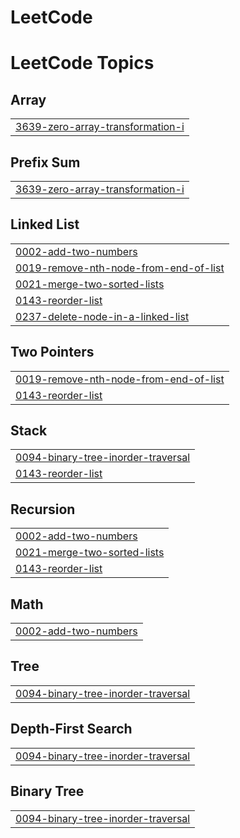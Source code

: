 # LeetCode
<!---LeetCode Topics Start-->
# LeetCode Topics
## Array
|  |
| ------- |
| [3639-zero-array-transformation-i](https://github.com/BharatSingh-Rathore/LeetCode/tree/master/3639-zero-array-transformation-i) |
## Prefix Sum
|  |
| ------- |
| [3639-zero-array-transformation-i](https://github.com/BharatSingh-Rathore/LeetCode/tree/master/3639-zero-array-transformation-i) |
## Linked List
|  |
| ------- |
| [0002-add-two-numbers](https://github.com/BharatSingh-Rathore/LeetCode/tree/master/0002-add-two-numbers) |
| [0019-remove-nth-node-from-end-of-list](https://github.com/BharatSingh-Rathore/LeetCode/tree/master/0019-remove-nth-node-from-end-of-list) |
| [0021-merge-two-sorted-lists](https://github.com/BharatSingh-Rathore/LeetCode/tree/master/0021-merge-two-sorted-lists) |
| [0143-reorder-list](https://github.com/BharatSingh-Rathore/LeetCode/tree/master/0143-reorder-list) |
| [0237-delete-node-in-a-linked-list](https://github.com/BharatSingh-Rathore/LeetCode/tree/master/0237-delete-node-in-a-linked-list) |
## Two Pointers
|  |
| ------- |
| [0019-remove-nth-node-from-end-of-list](https://github.com/BharatSingh-Rathore/LeetCode/tree/master/0019-remove-nth-node-from-end-of-list) |
| [0143-reorder-list](https://github.com/BharatSingh-Rathore/LeetCode/tree/master/0143-reorder-list) |
## Stack
|  |
| ------- |
| [0094-binary-tree-inorder-traversal](https://github.com/BharatSingh-Rathore/LeetCode/tree/master/0094-binary-tree-inorder-traversal) |
| [0143-reorder-list](https://github.com/BharatSingh-Rathore/LeetCode/tree/master/0143-reorder-list) |
## Recursion
|  |
| ------- |
| [0002-add-two-numbers](https://github.com/BharatSingh-Rathore/LeetCode/tree/master/0002-add-two-numbers) |
| [0021-merge-two-sorted-lists](https://github.com/BharatSingh-Rathore/LeetCode/tree/master/0021-merge-two-sorted-lists) |
| [0143-reorder-list](https://github.com/BharatSingh-Rathore/LeetCode/tree/master/0143-reorder-list) |
## Math
|  |
| ------- |
| [0002-add-two-numbers](https://github.com/BharatSingh-Rathore/LeetCode/tree/master/0002-add-two-numbers) |
## Tree
|  |
| ------- |
| [0094-binary-tree-inorder-traversal](https://github.com/BharatSingh-Rathore/LeetCode/tree/master/0094-binary-tree-inorder-traversal) |
## Depth-First Search
|  |
| ------- |
| [0094-binary-tree-inorder-traversal](https://github.com/BharatSingh-Rathore/LeetCode/tree/master/0094-binary-tree-inorder-traversal) |
## Binary Tree
|  |
| ------- |
| [0094-binary-tree-inorder-traversal](https://github.com/BharatSingh-Rathore/LeetCode/tree/master/0094-binary-tree-inorder-traversal) |
<!---LeetCode Topics End-->